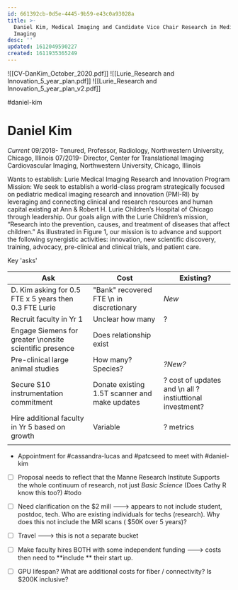 ```yaml
---
id: 661392cb-0d5e-4445-9b59-e43c0a93028a
title: >-
  Daniel Kim, Medical Imaging and Candidate Vice Chair Research in Medical
  Imaging
desc: ''
updated: 1612049590227
created: 1611935365249
---
```

![[CV-DanKim_October_2020.pdf]]
![[Lurie_Research and Innovation_5_year_plan.pdf]]
![[Lurie_Research and Innovation_5_year_plan_v2.pdf]]

\#daniel-kim

# Daniel Kim

_Current_
09/2018- Tenured, Professor, Radiology, Northwestern University, Chicago, Illinois 
07/2019- Director, Center for Translational Imaging Cardiovascular Imaging, Northwestern University, Chicago, Illinois

Wants to establish: Lurie Medical Imaging Research and Innovation Program
Mission: We seek to establish a world-class program strategically focused on pediatric medical imaging research and innovation (PMI-RI) by leveraging and connecting clinical and research resources and human capital existing at Ann & Robert H. Lurie Children’s Hospital of Chicago through leadership. Our goals align with the Lurie Children’s mission, “Research into the prevention, causes, and treatment of diseases that affect children.” As illustrated in Figure 1, our mission is to advance and support the following synergistic activities: innovation, new scientific discovery, training, advocacy, pre-clinical and clinical trials, and patient care.

Key 'asks'

| Ask                                                      | Cost                                          | Existing?                                                 |
| -------------------------------------------------------- | --------------------------------------------- | --------------------------------------------------------- |
| D. Kim asking for 0.5 FTE  x 5 years then 0.3 FTE Lurie  | "Bank" recovered FTE \\n in discretionary     | _New_                                                     |
| Recruit faculty in Yr 1                                  | Unclear how many                              | ?                                                         |
| Engage Siemens for greater \\nonsite scientific presence | Does relationship exist                       |                                                           |
| Pre-clinical large animal studies                        | How many? Species?                            | _?New?_                                                   |
| Secure S10 instrumentation commitment                    | Donate existing 1.5T scanner and make updates | ? cost of updates and \\n all ? instiuttional investment? |
| Hire additional faculty in Yr 5 based on growth          | Variable                                      | ? metrics                                                 |
|                                                          |                                               |                                                           |

- Appointment for #cassandra-lucas  and #patcseed to meet with #daniel-kim 
- [ ] Proposal needs to reflect that the Manne Research Institute Supports the whole continuum of research, not just _Basic Science_ (Does Cathy R know this too?) #todo
- [ ] Need clarification on the $2 mill ---> appears to not include student, postdoc, tech. Who are existing individuals for techs (research). Why does this not include the MRI scans ( $50K over 5 years)? 
- [ ] Travel ---> this is not a separate bucket
- [ ] Make faculty hires BOTH with some independent funding ---> costs then need to **include ** their start up.
- [ ] GPU lifespan?  What are additional costs for fiber / connectivity? Is $200K inclusive?

